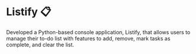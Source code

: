 <h1> Listify 📋</h1>

Developed a Python-based console application, Listify, that allows users to manage their to-do list with features to add, remove, mark tasks as complete, and clear the list.


